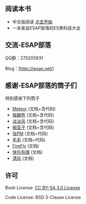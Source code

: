 ## 阅读本书
 - 中文版阅读  [点击开始](/zh/preface.md)
 - 一本来自ESAP部落的ES黑科技大全
 
## 交流-ESAP部落
QQ群：275205931

Blog：[http://iesap.net/) 

## 感谢-ESAP部落的筒子们
特别感谢下列筒子

 - [Meteor](二维码、条码攻略) (文档+含代码)
 - [挨踢熊](VBA、SQL等相关攻略) (文档+含代码)
 - [淡淡风](间断数据批量打印) (文档+含代码)
 - [柳亚子](自动打印指定的打印模板) (文档+含代码)
 - [张PM](ES使用二维码+问题集) (文档+代码)
 - [毛毛](ES使用VBA接口+VBA+SQL存储过程代替提数) (文档+代码)
 - [FireFly](非常新新手入门) (文档)
 - [快乐有限](外部数据写视图问题解决办法) (文档)
 - [清风](数据表中ExcelServerRcId等系统字段的含义说明) (文档)

## 许可
Book License: [CC BY-SA 3.0 License](http://creativecommons.org/licenses/by-sa/3.0/)

Code License: BSD 3-Clause License
